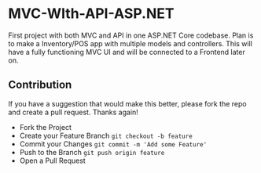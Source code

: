 # MVC-WIth-API-ASP.NET
First project with both MVC and API in one ASP.NET Core codebase. Plan is to make a Inventory/POS app with multiple models and controllers. This will have a fully functioning MVC UI and will be connected to a Frontend later on.

## Contribution

If you have a suggestion that would make this better, please fork the repo and create a pull request. Thanks again!

- Fork the Project
- Create your Feature Branch `git checkout -b feature`
- Commit your Changes `git commit -m 'Add some Feature'`
- Push to the Branch `git push origin feature`
- Open a Pull Request
